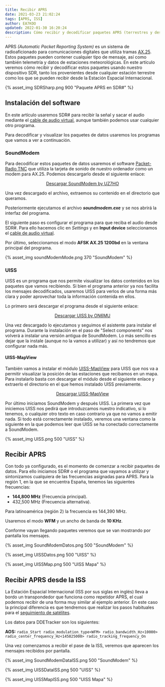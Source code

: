 ```yaml
---
title: Recibir APRS
date: 2021-03-23 21:02:24
tags: [APRS, ISS]
author: EA7KOO
updated: 2022-01-30 16:20:24
description: Cómo recibir y decodificar paquetes APRS (terrestres y desde la Estación Espacial Internacional) usando nuestro dispositivo SDR.
---
```


APRS _(Automatic Packet Reporting System)_ es un sistema de radioaficionado para comunicaciones digitales que utiliza tramas [AX.25](https://es.wikipedia.org/wiki/Protocolo_AX.25). Estos paquetes pueden contener cualquier tipo de mensaje, así como también telemetría y datos de estaciones meteorológicas.
En este artículo veremos cómo recibir y decodificar estos paquetes usando nuestro dispositivo SDR, tanto los provenientes desde cualquier estación terrestre como los que se pueden recibir desde la Estación Espacial Internacional.

<!-- more -->

{% asset_img SDRSharp.png 900 "Paquete APRS en SDR#" %}

## Instalación del software

En este artículo usaremos SDR# para recibir la señal y sacar el audio mediante el [cable de audio virtual](/instalacion-virtual-cable-audio/), aunque también podemos usar cualquier otro programa.

Para decodificar y visualizar los paquetes de datos usaremos los programas que vamos a ver a continuación.

### SoundModem

Para decodificar estos paquetes de datos usaremos el software [Packet-Radio TNC](http://uz7.ho.ua/packetradio.htm) que utiliza la tarjeta de sonido de nuestro ordenador como un modem para AX.25.
Podemos descargarlo desde el siguiente enlace:

[<center>Descargar SoundModem by UZ7HO</center>](http://uz7.ho.ua/modem_beta/soundmodem113.zip)

Una vez descargado el archivo, extraemos su contenido en el directorio que queramos.

Posteriormente ejecutamos el archivo **_soundmodem.exe_** y se nos abrirá la interfaz del programa.

El siguiente paso es configurar el programa para que reciba el audio desde SDR#. Para ello hacemos clic en _Settings_ y en **Input device** seleccionamos el [cable de audio virtual](/instalacion-virtual-cable-audio/).

Por último, seleccionamos el modo **AFSK AX.25 1200bd** en la ventana principal del programa.

{% asset_img soundModemMode.png 370 "SoundModem" %}

### UISS

UISS es un programa que nos permite visualizar los datos contenidos en los paquetes que vamos recibiendo. Si bien el programa anterior ya nos facilita los mensajes decodificados, usaremos UISS para verlos de una forma más clara y poder aprovechar toda la información contenida en ellos.

Lo primero será descargar el programa desde el siguiente enlace:

[<center>Descargar UISS by ON6MU</center>](https://www.qsl.net/on6mu/uissdownload.htm)

Una vez descargado lo ejecutamos y seguimos el asistente para instalar el programa. Durante la instalación en el paso de "Select components" nos volverá a instalar una versión antigua de SoundModem. Lo más sencillo es dejar que la instale (aunque no la vamos a utilizar) y así no tendremos que configurar nada más.

#### UISS-MapView

También vamos a instalar el módulo [UISS-MapView](https://www.qsl.net/on6mu/uissmodules.htm#UISSMapView) para UISS que nos va a permitir visualizar la posición de las estaciones que recibamos en un mapa.
Para instalarlo basta con descargar el módulo desde el siguiente enlace y extraerlo el directorio en el que hemos instalado UISS previamente.

[<center>Descargar UISS-MapView</center>](https://www.qsl.net/on6mu/download/UIMapView_UISS_Addon.zip)

Por último iniciamos SoundModem y después UISS. La primera vez que iniciemos UISS nos pedirá que introduzcamos nuestro indicativo, si lo tenemos, o cualquier otro texto en caso contrario ya que no vamos a emitir nada.
Si todo está correctamente instalado, veremos una ventana como la siguiente en la que podemos leer que UISS se ha conectado correctamente a SoundModem.

{% asset_img UISS.png 500 "UISS" %}


## Recibir APRS

Con todo ya configurado, es el momento de comenzar a recibir paquetes de datos. Para ello iniciamos SDR# o el programa que vayamos a utilizar y sintonizamos cualquiera de las frecuencias asignadas para APRS. Para la región 1, en la que se encuentra España, tenemos las siguientes frecuencias:

- **144,800 MHz** (Frecuencia principal).
- 432,500 MHz (Frecuencia alternativa).

Para latinoamérica (región 2) la frecuencia es 144,390 MHz.

Usaremos el modo **WFM** y un ancho de banda de **10 KHz**.

Conforme vayan llegando paquetes veremos que se van mostrando por pantalla los mensajes.

{% asset_img SoundModemDatos.png 500 "SoundModem" %}

{% asset_img UISSDatos.png 500 "UISS" %}

{% asset_img UISSMap.png 500 "UISS Mapa" %}

## Recibir APRS desde la ISS

La Estación Espacial Internacional (ISS por sus siglas en inglés) lleva a bordo un transpondedor que funciona como repetidor APRS, el cual podemos recibir de una forma muy similar al ejemplo anterior. En este caso la principal diferencia es que tendremos que realizar los pasos habituales para el [seguimiento de satélites](/ajuste-frecuencia-doppler-orbitron/).

Los datos para DDETracker son los siguientes:

**AOS:**
    ```
    radio_Start
    radio_modulation_type<WFM>
    radio_bandwidth_Hz<10000>
    radio_center_frequency_Hz<145825000>
    radio_tracking_frequency_On
    ```

Una vez comenzamos a recibir el pase de la ISS, veremos que aparecen los mensajes recibidos por pantalla.

{% asset_img SoundModemDataISS.png 500 "SoundModem" %}

{% asset_img UISSDataISS.png 500 "UISS" %}

{% asset_img UISSMapISS.png 500 "UISS Mapa" %}
